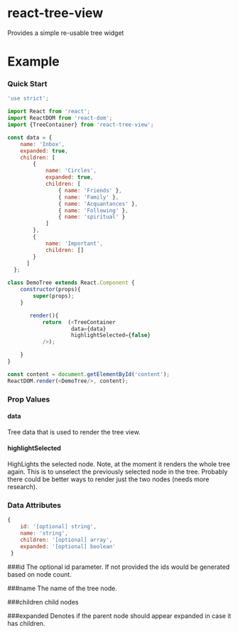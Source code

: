# react-tree-view
Provides a simple re-usable tree widget

# Example

### Quick Start
```javascript
'use strict';

import React from 'react';
import ReactDOM from 'react-dom';
import {TreeContainer} from 'react-tree-view';

const data = {
    name: 'Inbox',
    expanded: true,
    children: [
        {
            name: 'Circles',
            expanded: true,
            children: [
                { name: 'Friends' },
                { name: 'Family' },
                { name: 'Acquantances' },
                { name: 'Following' },
                { name: 'spiritual' }
            ]
        },
        {
            name: 'Important',
            children: []
        }
      ]
  };

class DemoTree extends React.Component {
    constructor(props){
        super(props);
    }

       render(){
           return  (<TreeContainer
                    data={data}
                    highlightSelected={false}
           />);

    }
}

const content = document.getElementById('content');
ReactDOM.render(<DemoTree/>, content);
```

### Prop Values

#### data
Tree data that is used to render the tree view.

#### highlightSelected
HighLights the selected node. Note, at the moment it renders the whole tree again. This is to unselect the previously selected node in the tree. Probably there could be better ways to render just the two nodes (needs more research).

### Data Attributes

```javascript
{
    id: '[optional] string',
    name: 'string',
    children: '[optional] array',
    expanded: '[optional] boolean'
 }
 ```
 ###id
 The optional id parameter. If not provided the ids would be generated based on node count.
 
 ###name
 The name of the tree node.
 
 ###children
 child nodes
 
###expanded
Denotes if the parent node should appear expanded in case it has children.



